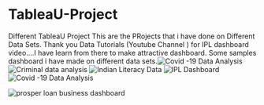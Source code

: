 # TableaU-Project
Different TableaU Project
This are the PRojects that i have done on Different Data Sets.
Thank you Data Tutorials (Youtube Channel ) for IPL dashboard video....I have learn from there  to make attractive dashboard.
Some samples dashboard i have made on different data sets.![Covid -19 Data Analysis](https://github.com/RageshRathod/TableaU-Project/assets/129820159/3fa99293-34fa-432f-a335-cdae174dcd98)
![Criminal  data analysis](https://github.com/RageshRathod/TableaU-Project/assets/129820159/77ce7410-1857-466f-ad5b-b7010cdae69f)
![Indian Literacy Data](https://github.com/RageshRathod/TableaU-Project/assets/129820159/be4c8960-bae0-4ec1-af18-256dfb187b18)
![IPL Dashboard](https://github.com/RageshRathod/TableaU-Project/assets/129820159/0c21fae3-16d1-4808-88d0-1214ce9393fe)
![Covid -19 Data Analysis](https://github.com/RageshRathod/TableaU-Project/assets/129820159/80a572ad-9371-4ae4-8067-fe3a93722cb9)
 
 
 
![prosper loan business dashboard](https://github.com/RageshRathod/TableaU-Project/assets/129820159/790e344a-72ae-497c-b017-0a84961aa2fe)
